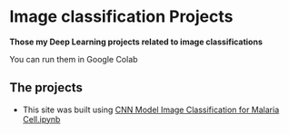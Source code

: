 # Image classification Projects
**Those my Deep Learning projects related to image classifications** 
<p> You can run them in Google Colab </p>

## The projects
- This site was built using [CNN Model Image Classification for Malaria Cell.ipynb](https://colab.research.google.com/drive/1bS4FVYLMQ9PopFRFfTBHLqivZ0z_C91z?usp=sharing)
